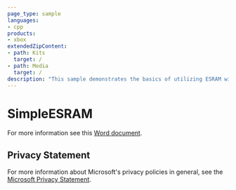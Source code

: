```yaml
---
page_type: sample
languages:
- cpp
products:
- xbox
extendedZipContent:
- path: Kits
  target: /
- path: Media
  target: /
description: "This sample demonstrates the basics of utilizing ESRAM with DirectX 11 on Xbox One."
---
```


# SimpleESRAM

For more information see this [Word document](https://github.com/microsoft/Xbox-ATG-Samples/blob/master/XDKSamples/Graphics/SimpleESRAM/ReadMe.docx).

## Privacy Statement

For more information about Microsoft's privacy policies in general, see the [Microsoft Privacy Statement](https://privacy.microsoft.com/en-us/privacystatement/).
